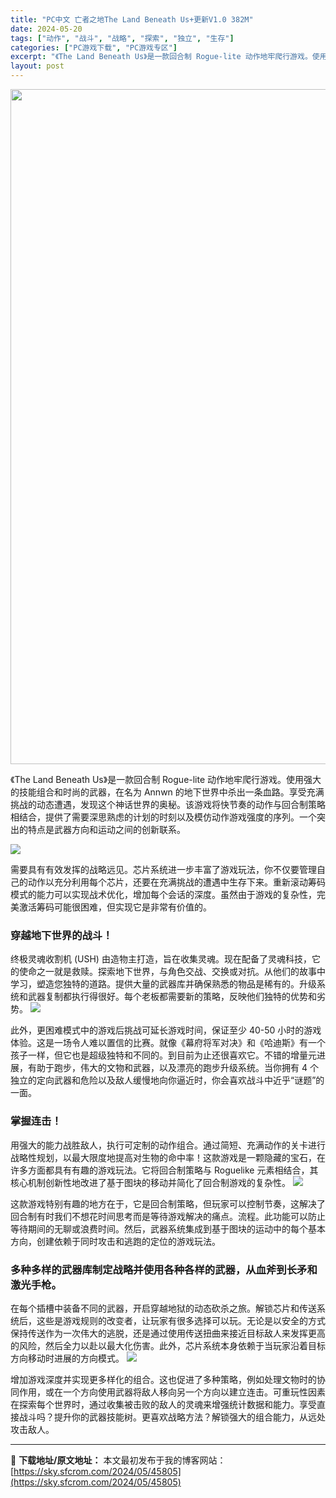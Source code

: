 ```yaml
---
title: "PC中文 亡者之地The Land Beneath Us+更新V1.0 382M"
date: 2024-05-20
tags: ["动作", "战斗", "战略", "探索", "独立", "生存"]
categories: ["PC游戏下载", "PC游戏专区"]
excerpt: "《The Land Beneath Us》是一款回合制 Rogue-lite 动作地牢爬行游戏。使用强大的技能组合和时尚的武器，在名为 Annwn 的地下世界中杀出一条血路。享受充满挑战的动态遭遇，发现这个神话世界的奥秘。该游戏将快节奏的动作与回合制策略相结合，提供了需要深思熟虑的计划的时刻以及模仿&hellip;"
layout: post
---
```


<img class="aligncenter size-full wp-image-45803" src="https://sky.sfcrom.com/wp-content/uploads/2024/05/20240520121547-191e0.jpeg" alt="" width="1920" height="1080" />

《The Land Beneath Us》是一款回合制 Rogue-lite 动作地牢爬行游戏。使用强大的技能组合和时尚的武器，在名为 Annwn 的地下世界中杀出一条血路。享受充满挑战的动态遭遇，发现这个神话世界的奥秘。该游戏将快节奏的动作与回合制策略相结合，提供了需要深思熟虑的计划的时刻以及模仿动作游戏强度的序列。一个突出的特点是武器方向和运动之间的创新联系。

<img src="https://sky.sfcrom.com/wp-content/uploads/2024/05/20240520121547-c5728.jpeg" />

需要具有有效发挥的战略远见。芯片系统进一步丰富了游戏玩法，你不仅要管理自己的动作以充分利用每个芯片，还要在充满挑战的遭遇中生存下来。重新滚动筹码模式的能力可以实现战术优化，增加每个会话的深度。虽然由于游戏的复杂性，完美激活筹码可能很困难，但实现它是非常有价值的。
<h3>穿越地下世界的战斗！</h3>
终极灵魂收割机 (USH) 由造物主打造，旨在收集灵魂。现在配备了灵魂科技，它的使命之一就是救赎。探索地下世界，与角色交战、交换或对抗。从他们的故事中学习，塑造您独特的道路。提供大量的武器库并确保熟悉的物品是稀有的。升级系统和武器复制都执行得很好。每个老板都需要新的策略，反映他们独特的优势和劣势。

<img src="https://sky.sfcrom.com/wp-content/uploads/2024/05/20240520121548-7759a.jpeg" />

此外，更困难模式中的游戏后挑战可延长游戏时间，保证至少 40-50 小时的游戏体验。这是一场令人难以置信的比赛。就像《幕府将军对决》和《哈迪斯》有一个孩子一样，但它也是超级独特和不同的。到目前为止还很喜欢它。不错的增量元进展，有助于跑步，伟大的文物和武器，以及漂亮的跑步升级系统。当你拥有 4 个独立的定向武器和危险以及敌人缓慢地向你逼近时，你会喜欢战斗中近乎“谜题”的一面。
<h3>掌握连击！</h3>
用强大的能力战胜敌人，执行可定制的动作组合。通过简短、充满动作的关卡进行战略性规划，以最大限度地提高对生物的命中率！这款游戏是一颗隐藏的宝石，在许多方面都具有有趣的游戏玩法。它将回合制策略与 Roguelike 元素相结合，其核心机制创新性地改进了基于图块的移动并简化了回合制游戏的复杂性。

<img src="https://sky.sfcrom.com/wp-content/uploads/2024/05/20240520121548-accb0.jpeg" />

这款游戏特别有趣的地方在于，它是回合制策略，但玩家可以控制节奏，这解决了回合制有时我们不想花时间思考而是等待游戏解决的痛点。流程。此功能可以防止等待期间的无聊或浪费时间。然后，武器系统集成到基于图块的运动中的每个基本方向，创建依赖于同时攻击和逃跑的定位的游戏玩法。
<h3>多种多样的武器库制定战略并使用各种各样的武器，从血斧到长矛和激光手枪。</h3>
在每个插槽中装备不同的武器，开启穿越地狱的动态砍杀之旅。解锁芯片和传送系统后，这些是游戏规则的改变者，让玩家有很多选择可以玩。无论是以安全的方式保持传送作为一次伟大的逃脱，还是通过使用传送扭曲来接近目标敌人来发挥更高的风险，然后全力以赴以最大化伤害。此外，芯片系统本身依赖于当玩家沿着目标方向移动时进展的方向模式。

<img src="https://sky.sfcrom.com/wp-content/uploads/2024/05/20240520121548-ac19f.jpeg" />

增加游戏深度并实现更多样化的组合。这也促进了多种策略，例如处理文物时的协同作用，或在一个方向使用武器将敌人移向另一个方向以建立连击。可重玩性因素在探索每个世界时，通过收集被击败的敌人的灵魂来增强统计数据和能力。享受直接战斗吗？提升你的武器技能树。更喜欢战略方法？解锁强大的组合能力，从远处攻击敌人。

---
📖 **下载地址/原文地址：** 本文最初发布于我的博客网站：[https://sky.sfcrom.com/2024/05/45805](https://sky.sfcrom.com/2024/05/45805)
